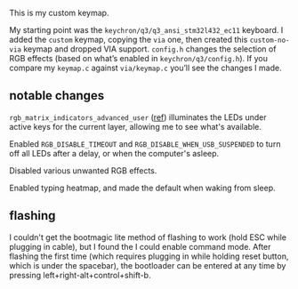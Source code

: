 This is my custom keymap. 

My starting point was the `keychron/q3/q3_ansi_stm32l432_ec11` keyboard. I added the `custom` keymap, copying the `via` one, then created this `custom-no-via` keymap and dropped VIA support. `config.h` changes the selection of RGB effects (based on what’s enabled in `keychron/q3/config.h`). If you compare my `keymap.c` against `via/keymap.c` you’ll see the changes I made. 

## notable changes

`rgb_matrix_indicators_advanced_user` ([ref](https://docs.qmk.fm/#/feature_rgb_matrix?id=indicators)) illuminates the LEDs under active keys for the current layer, allowing me to see what's available.

Enabled `RGB_DISABLE_TIMEOUT` and `RGB_DISABLE_WHEN_USB_SUSPENDED` to turn off all LEDs after a delay, or when the computer's asleep.

Disabled various unwanted RGB effects.

Enabled typing heatmap, and made the default when waking from sleep.

## flashing

I couldn't get the bootmagic lite method of flashing to work (hold ESC while plugging in cable), but I found the I could enable command mode. After flashing the first time (which requires plugging in while holding reset button, which is under the spacebar), the bootloader can be entered at any time by pressing left+right-alt+control+shift-b.
